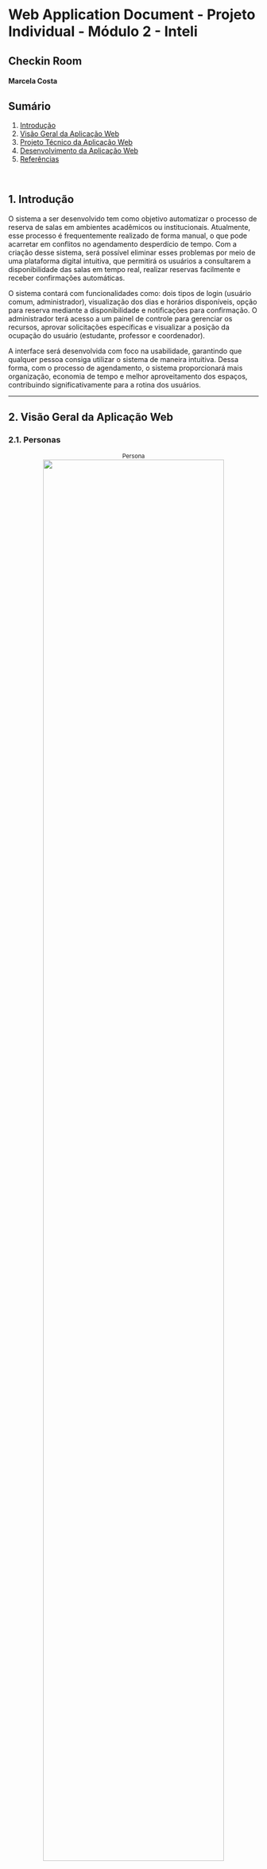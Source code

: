 # Web Application Document - Projeto Individual - Módulo 2 - Inteli

## Checkin Room

#### Marcela Costa

## Sumário

1. [Introdução](#c1)  
2. [Visão Geral da Aplicação Web](#c2)  
3. [Projeto Técnico da Aplicação Web](#c3)  
4. [Desenvolvimento da Aplicação Web](#c4)  
5. [Referências](#c5)  

<br>

## <a name="c1"></a>1. Introdução
O sistema a ser desenvolvido tem como objetivo automatizar o processo de reserva de salas em ambientes acadêmicos ou institucionais. Atualmente, esse processo é frequentemente realizado de forma manual, o que pode acarretar em conflitos no agendamento desperdício de tempo. Com a criação desse sistema, será possível eliminar esses problemas por meio de uma plataforma digital intuitiva, que permitirá os usuários a consultarem a disponibilidade das salas em tempo real, realizar reservas facilmente e receber confirmações automáticas.

O sistema contará com funcionalidades como: dois tipos de login (usuário comum, administrador), visualização dos dias e horários disponíveis, opção para reserva mediante a disponibilidade e notificações para confirmação. O administrador terá acesso a um painel de controle para gerenciar os recursos, aprovar solicitações específicas e visualizar a posição da ocupação do usuário (estudante, professor e coordenador).

A interface será desenvolvida com foco na usabilidade, garantindo que qualquer pessoa consiga utilizar o sistema de maneira intuitiva. Dessa forma, com o processo de agendamento, o sistema proporcionará mais organização, economia de tempo e melhor aproveitamento dos espaços, contribuindo significativamente para a rotina dos usuários.

---

## <a name="c2"></a>2. Visão Geral da Aplicação Web

### 2.1. Personas

<div align="center">
  <sub>Persona</sub><br>
  <img src="assets/persona-PI.png" width="85%">
</div>

### 2.2. User Stories

**US01**  
Como estudante universitário, quero visualizar a disponibilidade das salas, para que eu possa escolher o melhor horário para estudar ou reunir meu grupo.

**US02**  
Como estudante universitário, quero poder reservar uma sala com antecedência, para que eu possa organizar a minha rotina de acordo com as minhas necessidades.

**US03**  
Como administrador, quero acessar o painel de controle, para que eu possa checar e aprovar as reservas para o uso das salas.

### Análise INVEST da User Story Prioritária

**US01 – Como estudante universitário, quero visualizar a disponibilidade das salas, para que eu possa escolher o melhor horário para estudar ou reunir meu grupo.**

- **I (Independente):** A história pode ser implementada separadamente da funcionalidade de reserva ou gestão administrativa.  
- **N (Negociável):** O formato de visualização (lista, calendário, etc.) pode ser ajustado conforme as necessidades dos usuários.  
- **V (Valiosa):** Permite que os estudantes escolham o melhor horário sem depender de terceiros, organizando melhor sua rotina.  
- **E (Estimável):** O escopo é claro e pode ser estimado pela equipe de desenvolvimento.  
- **S (Pequena):** Foca apenas na exibição da disponibilidade, sendo pequena e rápida de implementar.  
- **T (Testável):** Pode ser testada ao verificar se os horários livres estão sendo exibidos corretamente.

---

## <a name="c3"></a>3. Projeto da Aplicação Web

### 3.1. Modelagem do banco de dados

O modelo relacional a seguir apresenta a estrutura das tabelas do sistema de reserva de salas, com seus respectivos campos e relacionamentos. O sistema foi modelado para garantir integridade referencial, evitar conflitos de agendamento e permitir notificações automáticas aos usuários.

<div align="center">
  <sub>Modelo Relacional</sub><br>
  <img src="assets/modelo-banco.png" width="85%">
</div>

#### Relações entre tabelas:

- **usuarios** → contém as informações de login e perfil dos usuários
- **salas** → define os ambientes disponíveis para reserva
- **horarios** → representa os horários fixos por sala e dia da semana
- **reservas** → associa usuários, salas, datas e horários em pedidos de reserva
- **notificacoes** → envia mensagens relacionadas ao status das reservas

As ligações entre tabelas utilizam chaves estrangeiras (`id_usuario`, `id_sala`, `id_horario`, `id_reserva`) para garantir consistência dos dados e facilitar o cruzamento de informações.

---

### Modelo Físico – Script SQL

Abaixo está o schema do banco de dados em SQL, que pode ser executado em Supabase ou PostgreSQL:

```sql
CREATE TABLE usuarios (
  id_usuario SERIAL PRIMARY KEY,
  nm_usuario TEXT NOT NULL,
  email_usuario TEXT UNIQUE NOT NULL,
  ocupacao_usuario TEXT NOT NULL CHECK (ocupacao_usuario IN ('aluno', 'professor', 'coordenador', 'recepcao')),
  senha_usuario TEXT NOT NULL
);

CREATE TABLE salas (
  id_sala SERIAL PRIMARY KEY,
  nm_sala TEXT NOT NULL
);

CREATE TABLE horarios (
  id_horario SERIAL PRIMARY KEY,
  id_sala INT REFERENCES salas(id_sala) ON DELETE CASCADE,
  horario_inicio TIME NOT NULL,
  horario_fim TIME NOT NULL,
  dia_semana TEXT NOT NULL CHECK (dia_semana IN ('segunda', 'terça', 'quarta', 'quinta', 'sexta', 'sábado', 'domingo'))
);

CREATE TABLE reservas (
  id_reserva SERIAL PRIMARY KEY,
  id_usuario INT REFERENCES usuarios(id_usuario) ON DELETE CASCADE,
  id_sala INT REFERENCES salas(id_sala) ON DELETE CASCADE,
  data_reserva DATE NOT NULL,
  id_horario INT REFERENCES horarios(id_horario) ON DELETE CASCADE,
  status_reserva TEXT NOT NULL CHECK (status_reserva IN ('pendente', 'aprovada', 'rejeitada'))
);

CREATE TABLE notificacoes (
  id_notificacao SERIAL PRIMARY KEY,
  id_usuario INT REFERENCES usuarios(id_usuario) ON DELETE CASCADE,
  id_reserva INT REFERENCES reservas(id_reserva) ON DELETE CASCADE,
  mensagem_notificacao TEXT NOT NULL,
  visualizada_notificacao BOOLEAN DEFAULT FALSE,
  data_notificacao TIMESTAMP DEFAULT CURRENT_TIMESTAMP
);
```

### 3.1.1 BD e Models

O sistema utiliza um banco de dados relacional PostgreSQL hospedado na plataforma Supabase. Os dados do sistema estão organizados em tabelas com as seguintes entidades principais:

#### Entidades do Banco de Dados

- **usuarios**
  - `id_usuario` (PK): Identificador único do usuário
  - `nome`: Nome completo
  - `email_usuario`: Email do usuário (único)
  - `senha_usuario`: Senha em texto plano (sem criptografia para fins de prototipagem)
  - `ocupacao_usuario`: Pode ser `aluno`, `professor`, `coordenador` ou `recepcao`

- **salas**
  - `id_sala` (PK): Identificador da sala
  - `nm_sala`: Nome ou número da sala (ex: Sala 1, Sala 2...)

- **horarios**
  - `id_horario` (PK): Identificador do horário
  - `dia_semana`: Dia da semana (opcional para futuras versões)
  - `horario_inicio`: Horário de início (ex: 08:00:00)
  - `horario_fim`: Horário de término (ex: 09:00:00)

- **reservas**
  - `id_reserva` (PK): Identificador da reserva
  - `id_usuario` (FK): Referência ao usuário que fez a reserva
  - `id_sala` (FK): Sala reservada
  - `data_reserva`: Data da reserva
  - `id_horario` (FK): Horário reservado
  - `status_reserva`: Pode ser `pendente`, `aprovada` ou `rejeitada`

- **notificacoes**
  - `id_notificacao` (PK): Identificador da notificação
  - `id_usuario` (FK): Usuário que receberá a notificação
  - `id_reserva` (FK): Reserva relacionada
  - `mensagem_notificacao`: Texto da notificação (ex: "Sua reserva foi aprovada")
  - `visualizada_notificacao`: Booleano que indica se a notificação já foi lida
  - `data_criacao`: Data/hora em que a notificação foi criada

#### Models com Validação (Joi)

Além da modelagem no banco de dados, o sistema implementa validações em nível de aplicação por meio da biblioteca `Joi`. Os arquivos de validação estão localizados na pasta `models/`:

- `usuarioModel.js`: Valida nome, email, senha e ocupação
- `reservaModel.js`: Valida id da sala, horário, data e status
- `notificacaoModel.js`: Valida id do usuario, id da reserva, mensagem de notificacao, visualizacao e data

### 3.2 Arquitetura

O sistema web segue uma arquitetura baseada no padrão **MVC estendido**, com separação clara entre as responsabilidades das camadas. A arquitetura foi adaptada para manter o projeto modular e de fácil manutenção, incorporando camadas intermediárias de **services** e **repositories**.

<div align="center">
  <sub>Diagrama de Arquitetura</sub><br>
  <img src="assets/diagrama-de-arquitetura.png" width="85%"><br>
  <a href="https://www.figma.com/design/rbwxwsD2TCtxKSFSgmsAzJ/Untitled?node-id=0-1&t=ElXLSMoT2ghOvWdu-1" target="_blank">
    <sup>Link Figma</sup>
  </a><br>
</div>

---

#### Fluxo de Dados

- **Views**: arquivos `.ejs` localizados na pasta `views/`. São responsáveis por exibir o conteúdo ao usuário e coletar entradas de dados (login, cadastro, reservas, etc).

- **Controllers**: recebem requisições HTTP, processam os dados de entrada, chamam os serviços adequados e retornam a resposta. Também gerenciam o fluxo entre views e regras de negócio.

- **Services**: camadas intermediárias que concentram a lógica de negócio. Realizam validações, processam regras, organizam dados e acionam os repositórios quando necessário.

- **Repositories**: são responsáveis por executar diretamente as queries no banco de dados PostgreSQL (via Supabase), de forma organizada e desacoplada da lógica de negócio.

- **Models**: usam a biblioteca `Joi` para validar os dados de entrada antes que cheguem ao banco de dados.

- **Banco de Dados**: hospedado no **Supabase**, armazena entidades como `usuarios`, `reservas`, `notificacoes`, `salas` e `horarios`.

---

#### Resumo dos fluxos principais

- **Login e Cadastro**: dados entram via `login.ejs` e `cadastro.ejs`, passam pelo `UsuarioController`, são validados via `usuarioModel` e persistidos via `usuarioRepository`.

- **Reserva de Salas**: o `ReservaController` exibe horários disponíveis, chama `reservaService` para validar conflitos e cria reservas via `reservaRepository`.

- **Painel da Recepção**: o `ReservaController` lista reservas pendentes e envia decisões (aprovar/rejeitar). Essas ações também geram notificações.

- **Notificações**: o `NotificacaoController` acessa notificações do usuário, renderiza na view `notificacoes.ejs` e interage com `notificacaoRepository`.

### 3.3. Wireframes

<div align="center">
  <sub>Wireframe Fluxo do Usuário</sub><br>
  <img src="assets/telas-projeto-individual-usuario.png" width="85%"><br>
  <a href="https://www.figma.com/design/ciAqelvhj4Sv3JKkpFbmJx/telas-projeto-individual?node-id=0-1&t=Wfa7iskOhhJL5R7h-1" target="_blank">
    <sup>Link Figma</sup>
  </a><br>
  <sup>O wireframe do usuário contempla as funcionalidades descritas nas US01 e US02. Através da interface, o estudante pode realizar login, visualizar a disponibilidade das salas por data e horário (US01) e, a partir disso, realizar reservas de forma antecipada com base na sua preferência e necessidade (US02). A tela de cadastro e a de edição de perfil garantem uma personalização da experiência do usuário, enquanto a aba de notificações permite que o usuário acompanhe o status das suas solicitações.</sup>
</div>

<div align="center">
  <sub>Wireframe Fluxo do Administrador</sub><br>
  <img src="assets/telas-projeto-individual-admin.png" width="85%"><br>
    <a href="https://www.figma.com/design/ciAqelvhj4Sv3JKkpFbmJx/telas-projeto-individual?node-id=17-335&p=f" target="_blank">
    <sup>Link Figma</sup>
  </a><br>
  <sup>O wireframe do administrador oferece uma visão centralizada das solicitações de reserva por meio de um painel de controle (US03). Nessa interface, o admin consegue visualizar todos os pedidos de reserva com informações como nome do usuário, sala, horário, data e ocupação para que ele possa priorizar as reservas e evitar conflitos de horário, além de ter a opção de aprovar ou rejeitar as solicitações. A funcionalidade de login e edição de perfil também estão presentes, garantindo segurança e controle de acesso.</sup>
</div>

### 3.4. Guia de Estilos

O guia de estilos do sistema **Checkin Room** foi desenvolvido para garantir consistência visual, acessibilidade e clareza na interação com o usuário. Abaixo estão os principais elementos que compõem o estilo visual da aplicação:

#### Tipografia

* **Fonte principal:** Utilizada em títulos, botões e textos importantes.
* **Hierarquia:** H1, H2, H3 e parágrafos organizam a informação por importância.

#### Paleta de Cores

| Cor         | Código    | Uso                                             |
| ----------- | --------- | ----------------------------------------------- |
| Roxo escuro | `#2E2640` | Títulos, ícones e botões principais             |
| Vermelho    | `#E84A4A` | Alertas, botões "Rejeitar", reservas rejeitadas |
| Verde       | `#6EF38D` | Botões "Aceitar", reservas aprovadas            |
| Cinza claro | `#C1ADAD` | Divisores e elementos de apoio                  |
| Branco      | `#FFFFFF` | Fundo e contraste                               |

#### Ícones

* **Envelope:** Campo de e-mail
* **Pessoa:** Campo de nome
* **Carteira de trabalho:** Campo de ocupação
* **Cadeado:** Campo de senha
* **Lápis:** Editar imagem do perfil
* **Sino:** Acessar notificações
* **✔️ / ❌:** Indicam aprovação ou rejeição da reserva

#### Layout e Estética

* A interface é limpa, com espaçamento adequado e botões grandes e clicáveis.
* Cada componente visual (botões, campos de texto, modais) segue padrões definidos, otimizando a experiência do usuário e facilitando a navegação.

#### Guia Visual

<div align="center">
  <sub>Guia de Estilos</sub><br>
  <img src="assets/guia-de-estilos.png" width="85%"><br>
  <a href="https://www.figma.com/design/ciAqelvhj4Sv3JKkpFbmJx/telas-projeto-individual?node-id=34-2&p=f" target="_blank">
    <sup>Link Figma</sup>
  </a><br>
</div>

---

### 3.5. Protótipo de alta fidelidade

O protótipo de alta fidelidade foi desenvolvido para representar com precisão a experiência final do usuário na aplicação. Ele contempla todas as interações principais, incluindo o fluxo do usuário comum com: Cadastro, Login, Reservas, Notificaçãoe e Editar Perfil. E também o fluxo do Administrador (recepção), Painel de Controle e Editar Perfil. Com o protótipo de alta fidelidade criado é possível utilizá-lo como base para o desenvolvimento do front-end, facilitando a validação as users stories e garantindo que as implementações sigam o planejamento de usabilidade e identidade visual definidos no guia de estilos.

<div align="center">
  <sub>Protótipo de Alta Qualidade - User</sub><br>
  <img src="assets/prototipo-fluxo-user.png" width="85%"><br>
  <a href="https://www.figma.com/design/ciAqelvhj4Sv3JKkpFbmJx/telas-projeto-individual?node-id=34-2&p=f" target="_blank">
    <sup>Link Figma</sup>
  </a><br>
</div>

<div align="center">
  <sub>Protótipo de Alta Qualidade - Admin</sub><br>
  <img src="assets/prototipo-fluxo-admin.png" width="85%"><br>
  <a href="https://www.figma.com/design/ciAqelvhj4Sv3JKkpFbmJx/telas-projeto-individual?node-id=34-2&p=f" target="_blank">
    <sup>Link Figma</sup>
  </a><br>
</div>

### 3.6 WebAPI e Endpoints

Aqui estão descritos todos os endpoints implementados no sistema Checkin Room. A API segue o padrão RESTful, utilizando o framework **Express** no back-end para receber e processar requisições HTTP. Os endpoints foram organizados por módulo funcional para facilitar a navegação e compreensão. Cada rota trata uma funcionalidade específica, como autenticação, manipulação de reservas ou exibição de notificações ao usuário.

---

#### Autenticação e Usuários (`/usuarios`)

| Método | Rota              | Descrição                                     |
|--------|-------------------|-----------------------------------------------|
| POST   | `/usuarios`       | Criação de novo usuário (cadastro)            |
| POST   | `/login`          | Autenticação de usuário (login)               |
| GET    | `/editar-perfil`  | Exibe formulário de edição do perfil          |
| POST   | `/editar-perfil`  | Atualiza os dados do usuário logado           |
| GET    | `/usuarios/:id`   | Retorna os dados de um usuário específico     |
| PUT    | `/usuarios/:id`   | Atualiza dados de um usuário específico       |
| DELETE | `/usuarios/:id`   | Remove um usuário do sistema                  |

---

#### Reservas (`/reserva` e `/reservas`)

| Método | Rota                         | Descrição                                       |
|--------|------------------------------|-------------------------------------------------|
| GET    | `/reserva`                   | Exibe o formulário de reserva                   |
| POST   | `/reserva`                   | Cria uma nova reserva de sala                   |
| POST   | `/reserva/disponiveis`       | Lista horários disponíveis para sala e data     |

---

#### Painel da Recepção (`/painel-admin`)

| Método | Rota                                | Descrição                               |
|--------|-------------------------------------|-----------------------------------------|
| GET    | `/painel-admin`                     | Exibe reservas pendentes para aprovação |
| POST   | `/reservas/:id/aprovar`             | Aprova a reserva                        |
| POST   | `/reservas/:id/rejeitar`            | Rejeita a reserva                       |

---

#### Notificações (`/notificacoes`)

| Método | Rota                | Descrição                                           |
|--------|---------------------|-----------------------------------------------------|
| GET    | `/notificacoes`     | Lista notificações do usuário logado                |

---

**Observação:** o sistema utiliza `express-session` para manter a sessão de login e validar qual usuário está autenticado nas rotas protegidas.

### 3.7 Interface e Navegação

O desenvolvimento do front-end do sistema **Checkin Room** foi realizado visando as necessidades do usuário, com uma interface simples, intuitiva e uma identidade visual coerente e padronizado. O desenvolvimento da aplicação e estilização do front-end foi baseado no protótipo de alta fidelidade elaborado previamente. Abaixo estão as principais telas implementadas e o papel de cada uma na experiência do usuário.

#### Tela de Login
Permite que usuários acessem o sistema com e-mail e senha. O layout divide a tela entre uma imagem institucional e o formulário, reforçando a identidade da instituição.

<div align="center">
  <sub>Tela de Login</sub><br>
  <img src="assets/login-checkin-room.png" width="85%"><br>
</div>

#### Tela de Cadastro
Usuários podem criar uma conta informando nome, e-mail, ocupação, senha e adicionando uma foto de perfil. O botão "+" possibilita o upload da imagem. O design segue o padrão visual da tela de login.

<div align="center">
  <sub>Tela de Cadastro</sub><br>
  <img src="assets/cadastro-checkin-room.png" width="85%"><br>
</div>

#### Tela de Reservas
Após o login, os usuários são direcionados à tela de reserva de salas. Nela é possível selecionar a sala desejada, escolher a data em um calendário interativo e visualizar os horários disponíveis. A interface é clara e objetiva.

<div align="center">
  <sub>Tela de Reservas</sub><br>
  <img src="assets/reservas-checkin-room.png" width="85%"><br>
</div>

#### Pop-up de Notificações
Ao clicar no ícone de sino no canto superior direito, um pop-up exibe as notificações de reservas aprovadas ou rejeitadas. Cada item contém a sala, data, horário e um ícone visual indicando o status.

<div align="center">
  <sub>Pop up Notificações</sub><br>
  <img src="assets/notificacoes-checkin-room.png" width="85%"><br>
</div>

#### Tela de Editar Perfil
Permite que o usuário visualize e edite seus dados, incluindo nome, e-mail e senha, além de trocar a foto de perfil clicando no ícone de lápis. O botão "Salvar" atualiza as informações e redireciona para a tela de reservas.

<div align="center">
  <sub>Tela de Editar Perfil</sub><br>
  <img src="assets/editar-checkin-room.png" width="85%"><br>
</div>

#### Painel de Controle (Admin)
Disponível para usuários com perfil de recepção, esse painel lista todas as solicitações de reserva. É possível visualizar os dados de cada requisição e responder com as opções "Aceitar" ou "Rejeitar".

<div align="center">
  <sub>Tela do Painel de Controle</sub><br>
  <img src="assets/painel-checkin-room.png" width="85%"><br>
</div>

---

## <a name="c4"></a>4. Desenvolvimento da Aplicação Web

### 4.1 Demonstração do Sistema Web

**VIDEO:**  
<div align="center">
  <sub>Fluxo do Usuário</sub><br>
  <video src="assets/video-user-pi.mp4" width="85%" controls loop></video><br>
</div>

<div align="center">
  <sub>Fluxo do Administrador</sub><br>
  <video src="assets/video-admin-pi.mp4" width="85%" controls loop></video><br>
</div>

Nesta etapa final do projeto, o sistema web foi totalmente implementado, integrando backend e frontend, com funcionalidades específicas para dois tipos de perfis: usuários comuns (alunos, professores e coordenadores) e o perfil de recepção (admin).

#### Fluxo do Usuário
O vídeo demonstra o fluxo completo de um usuário comum, incluindo:
- Tela de **Login**, com layout dividido entre uma imagem institucional e campos de autenticação.
- Tela de **Cadastro**, com inserção de dados pessoais, ocupação e upload de foto de perfil.
- Página de **Reservas**, que permite ao usuário selecionar uma sala, visualizar o calendário interativo e reservar horários disponíveis.
- **Notificações**, acessadas pelo ícone de sino no canto superior direito, com feedback visual (✓ ou ✗) para aprovações e rejeições.
- Tela de **Edição de Perfil**, acessada pela imagem do usuário, permitindo alteração de dados e foto.

Prints:
<div align="center">
  <sub>Tela de Login</sub><br>
  <img src="assets/login-checkin-room.png" width="85%"><br>
</div>
<div align="center">
  <sub>Tela de Cadastro</sub><br>
  <img src="assets/cadastro-checkin-room.png" width="85%"><br>
</div>
<div align="center">
  <sub>Tela de Reservas</sub><br>
  <img src="assets/reservas-checkin-room.png" width="85%"><br>
</div>
<div align="center">
  <sub>Pop-up de Notificações</sub><br>
  <img src="assets/notificacoes-checkin-room.png" width="85%"><br>
</div>
<div align="center">
  <sub>Tela de Editar Perfil</sub><br>
  <img src="assets/editar-checkin-room.png" width="85%"><br>
</div>

#### Fluxo do Administrador
O segundo vídeo demonstra o fluxo da recepção:
- Acesso à tela de **Login** como admin (usuário com ocupação “recepção”).
- Redirecionamento para o **Painel de Controle**, onde o admin pode visualizar todas as solicitações de reserva em uma tabela com dados do usuário, sala, data e horário.
- O administrador pode **aceitar ou rejeitar** reservas com um clique, e o sistema envia automaticamente uma notificação ao usuário solicitante.

Prints:
<div align="center">
  <sub>Tela do Painel de Controle</sub><br>
  <img src="assets/painel-checkin-room.png" width="85%"><br>
</div>

#### Tecnologias e Entregas
- **Frontend**: HTML, CSS customizado e JavaScript (sem frameworks).
- **Backend**: Node.js com Express e integração com PostgreSQL.
- **Banco de dados**: modelagem relacional com controle de reservas, usuários, salas e horários.
- **Upload e exibição de imagem de perfil** com armazenamento local.

### 4.2 Conclusões e Trabalhos Futuros

O desenvolvimento do sistema Checkin Room proporcionou uma experiência completa de construção de uma aplicação web funcional, desde o back-end com autenticação e gerenciamento de dados em banco de dados, até o front-end com foco em usabilidade e responsividade. O sistema atendeu aos principais objetivos definidos no início do projeto: permitir o cadastro de usuários com diferentes perfis, reserva de salas por data e horário, além do controle de aprovações por parte da recepção.

**Pontos fortes:**
- Interface amigável, moderna e adaptada ao público-alvo.
- Navegação intuitiva com fluxo claro para usuários comuns e administradores.
- Funcionalidade de notificações em tempo real via pop-up.
- Calendário customizado com seleção de datas e exibição de horários disponíveis.
- Upload e edição de imagem de perfil integrada ao banco de dados.

**Pontos a melhorar:**
- Implementar validação visual de formulários no front-end (ex: campos obrigatórios).
- Melhorar feedbacks visuais após ações como “Reserva feita” ou “Perfil atualizado”.
- Incluir mensagens de erro personalizadas para facilitar a identificação de problemas.

**Trabalhos futuros e ideias:**
- Adicionar filtro por sala, data ou usuário no painel de controle para facilitar a gestão de reservas.
- Implementar envio de notificações por e-mail ou push.
- Criar um sistema de histórico de reservas para usuários.
- Adicionar a opção de cancelar uma reserva ou reagendar.
- Possibilitar integração com serviços de calendário (Google Calendar ou Outlook).

---
